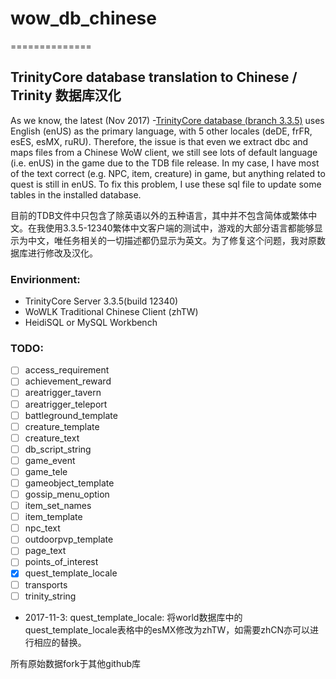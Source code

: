 # wow_db_chinese
==============
## TrinityCore database translation to Chinese / Trinity 数据库汉化


As we know, the latest (Nov 2017) -[TrinityCore database (branch 3.3.5)](https://github.com/TrinityCore/TrinityCore/releases) uses English (enUS) as the primary language, with 5 other locales (deDE, frFR, esES, esMX, ruRU). Therefore, the issue is that even we extract dbc and maps files from a Chinese WoW client, we still see lots of default language (i.e. enUS) in the game due to the TDB file release. In my case, I have most of the text correct (e.g. NPC, item, creature) in game, but anything related to quest is still in enUS. To fix this problem, I use these sql file to update some tables in the installed database.

目前的TDB文件中只包含了除英语以外的五种语言，其中并不包含简体或繁体中文。在我使用3.3.5-12340繁体中文客户端的测试中，游戏的大部分语言都能够显示为中文，唯任务相关的一切描述都仍显示为英文。为了修复这个问题，我对原数据库进行修改及汉化。

### Envirionment:
* TrinityCore Server 3.3.5(build 12340)
* WoWLK Traditional Chinese Client (zhTW)
* HeidiSQL or MySQL Workbench

### TODO:

- [ ] access_requirement
- [ ] achievement_reward
- [ ] areatrigger_tavern
- [ ] areatrigger_teleport
- [ ] battleground_template
- [ ] creature_template
- [ ] creature_text
- [ ] db_script_string
- [ ] game_event
- [ ] game_tele
- [ ] gameobject_template
- [ ] gossip_menu_option
- [ ] item_set_names
- [ ] item_template
- [ ] npc_text
- [ ] outdoorpvp_template
- [ ] page_text
- [ ] points_of_interest
- [x] quest_template_locale
- [ ] transports
- [ ] trinity_string

*  2017-11-3: quest_template_locale: 将world数据库中的quest_template_locale表格中的esMX修改为zhTW，如需要zhCN亦可以进行相应的替换。

所有原始数据fork于其他github库
